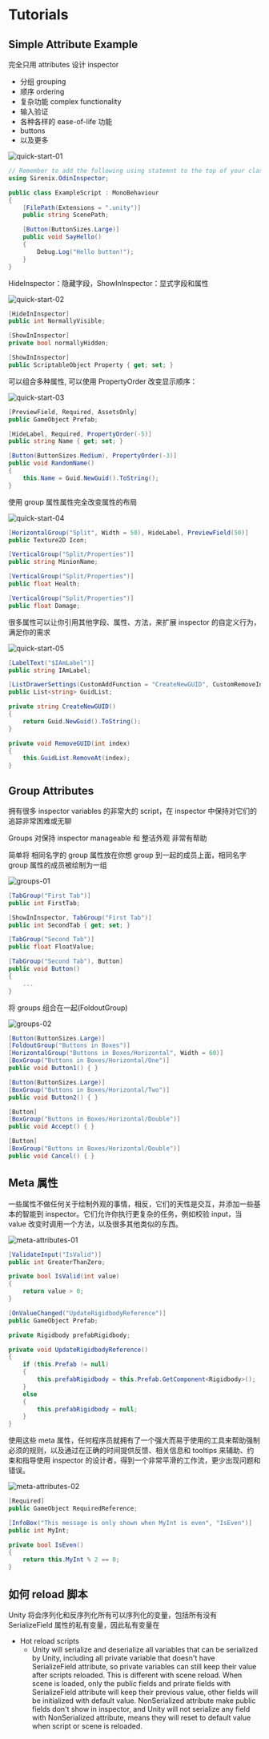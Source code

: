 # Tutorials

## Simple Attribute Example

完全只用 attributes 设计 inspector
- 分组 grouping
- 顺序 ordering
- 复杂功能 complex functionality
- 输入验证
- 各种各样的 ease-of-life 功能
- buttons
- 以及更多

![quick-start-01](Image/quick-start-01.png)

```C#
// Remember to add the following using statemnt to the top of your class. This will give you access to all of Odin's attributes.
using Sirenix.OdinInspector;

public class ExampleScript : MonoBehaviour
{
	[FilePath(Extensions = ".unity")]
	public string ScenePath;

	[Button(ButtonSizes.Large)]
	public void SayHello()
	{
		Debug.Log("Hello button!");
	}
}
```

HideInspector：隐藏字段，ShowInInspector：显式字段和属性

![quick-start-02](Image/quick-start-02.png)

```C#
[HideInInspector]
public int NormallyVisible;

[ShowInInspector]
private bool normallyHidden;

[ShowInInspector]
public ScriptableObject Property { get; set; }
```

可以组合多种属性, 可以使用 PropertyOrder 改变显示顺序：

![quick-start-03](Image/quick-start-03.png)

```C#
[PreviewField, Required, AssetsOnly]
public GameObject Prefab;

[HideLabel, Required, PropertyOrder(-5)]
public string Name { get; set; }

[Button(ButtonSizes.Medium), PropertyOrder(-3)]
public void RandomName()
{
    this.Name = Guid.NewGuid().ToString();
}
```

使用 group 属性属性完全改变属性的布局 

![quick-start-04](Image/quick-start-04.png)

```C#
[HorizontalGroup("Split", Width = 50), HideLabel, PreviewField(50)]
public Texture2D Icon;

[VerticalGroup("Split/Properties")]
public string MinionName;

[VerticalGroup("Split/Properties")]
public float Health;

[VerticalGroup("Split/Properties")]
public float Damage;
```

很多属性可以让你引用其他字段、属性、方法，来扩展 inspector 的自定义行为，满足你的需求

![quick-start-05](Image/quick-start-05.png)

```C#
[LabelText("$IAmLabel")]
public string IAmLabel;

[ListDrawerSettings(CustomAddFunction = "CreateNewGUID", CustomRemoveIndexFunction = "RemoveGUID")]
public List<string> GuidList;

private string CreateNewGUID()
{
	return Guid.NewGuid().ToString();
}

private void RemoveGUID(int index)
{
    this.GuidList.RemoveAt(index);
}
```

## Group Attributes

拥有很多 inspector variables 的非常大的 script，在 inspector 中保持对它们的追踪非常困难或无聊

Groups 对保持 inspector manageable 和 整洁外观 非常有帮助

简单将 相同名字的 group 属性放在你想 group 到一起的成员上面，相同名字 group 属性的成员被绘制为一组

![groups-01](Image/groups-01.png)

```C#
[TabGroup("First Tab")]
public int FirstTab;

[ShowInInspector, TabGroup("First Tab")]
public int SecondTab { get; set; }

[TabGroup("Second Tab")]
public float FloatValue;

[TabGroup("Second Tab"), Button]
public void Button()
{
	...
}
```

将 groups 组合在一起(FoldoutGroup)

![groups-02](Image/groups-02.png)

```C#
[Button(ButtonSizes.Large)]
[FoldoutGroup("Buttons in Boxes")]
[HorizontalGroup("Buttons in Boxes/Horizontal", Width = 60)]
[BoxGroup("Buttons in Boxes/Horizontal/One")]
public void Button1() { }

[Button(ButtonSizes.Large)]
[BoxGroup("Buttons in Boxes/Horizontal/Two")]
public void Button2() { }

[Button]
[BoxGroup("Buttons in Boxes/Horizontal/Double")]
public void Accept() { }

[Button]
[BoxGroup("Buttons in Boxes/Horizontal/Double")]
public void Cancel() { }
```

## Meta 属性

一些属性不做任何关于绘制外观的事情，相反，它们的天性是交互，并添加一些基本的智能到 inspector。它们允许你执行更复杂的任务，例如校验 input，当 value 改变时调用一个方法，以及很多其他类似的东西。

![meta-attributes-01](Image/meta-attributes-01.png)

```C#
[ValidateInput("IsValid")]
public int GreaterThanZero;

private bool IsValid(int value)
{
	return value > 0;
}

[OnValueChanged("UpdateRigidbodyReference")]
public GameObject Prefab;

private Rigidbody prefabRigidbody;

private void UpdateRigidbodyReference()
{
	if (this.Prefab != null)
	{
		this.prefabRigidbody = this.Prefab.GetComponent<Rigidbody>();
	}
	else
	{
		this.prefabRigidbody = null;
	}
}
```

使用这些 meta 属性，任何程序员就拥有了一个强大而易于使用的工具来帮助强制必须的规则，以及通过在正确的时间提供反馈、相关信息和 tooltips 来辅助、约束和指导使用 inspector 的设计者，得到一个非常平滑的工作流，更少出现问题和错误。

![meta-attributes-02](Image/meta-attributes-02.png)

```C#
[Required]
public GameObject RequiredReference;

[InfoBox("This message is only shown when MyInt is even", "IsEven")]
public int MyInt;

private bool IsEven()
{
	return this.MyInt % 2 == 0;
}
```



## 如何 reload 脚本

  Unity 将会序列化和反序列化所有可以序列化的变量，包括所有没有 SerializeField 属性的私有变量，因此私有变量在 

- Hot reload scripts
  - Unity will serialize and deserialize all variables that can be serialized by Unity, including all private variable that doesn't have SerializeField attribute, so private variables can still keep their value after scripts reloaded. This is different with scene reload. When scene is loaded, only the public fields and prirate fields with SerializeField attribute will keep their previous value, other fields will be initialized with default value. NonSerialized attribute make public fields don't show in inspector, and Unity will not serialize any field with NonSerialized attribute, means they will reset to default value when script or scene is reloaded.



